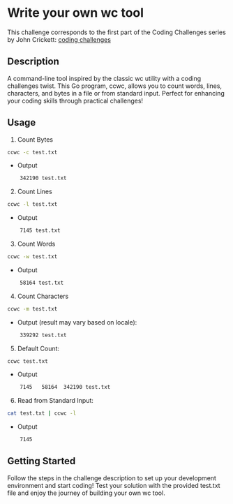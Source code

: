 # Write your own wc tool

This challenge corresponds to the first part of the Coding Challenges series by John Crickett:  [coding challenges](https://codingchallenges.fyi/challenges/challenge-wc)

## Description

A command-line tool inspired by the classic wc utility with a coding challenges twist. This Go program, ccwc, allows you to count words, lines, characters, and bytes in a file or from standard input. Perfect for enhancing your coding skills through practical challenges!


## Usage

1. Count Bytes

```bash
ccwc -c test.txt
```
- Output

```bash
    342190 test.txt
```

2. Count Lines

```bash
ccwc -l test.txt
```
- Output

```bash
    7145 test.txt
```

3. Count Words

```bash
ccwc -w test.txt
```
- Output

```bash
    58164 test.txt
```

4. Count Characters

```bash
ccwc -m test.txt
```
- Output (result may vary based on locale):

```bash
    339292 test.txt

```

5. Default Count:

```bash
ccwc test.txt
```
- Output

```bash
    7145   58164  342190 test.txt
```


6. Read from Standard Input:

```bash
cat test.txt | ccwc -l
```
- Output

```bash
    7145
```

## Getting Started

Follow the steps in the challenge description to set up your development environment and start coding! Test your solution with the provided test.txt file and enjoy the journey of building your own wc tool.